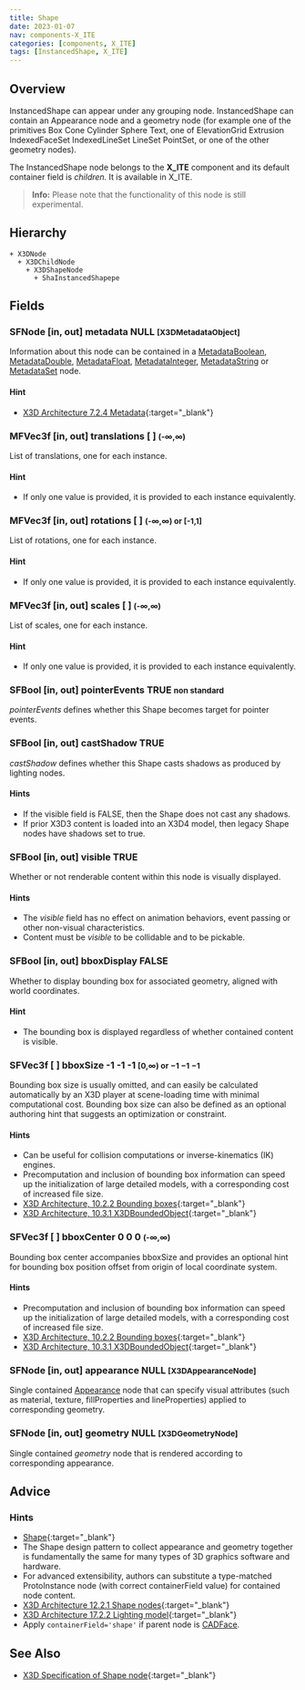 ```yaml
---
title: Shape
date: 2023-01-07
nav: components-X_ITE
categories: [components, X_ITE]
tags: [InstancedShape, X_ITE]
---
```

<style>
.post h3 {
  word-spacing: 0.2em;
}
</style>

## Overview

InstancedShape can appear under any grouping node. InstancedShape can contain an Appearance node and a geometry node (for example one of the primitives Box Cone Cylinder Sphere Text, one of ElevationGrid Extrusion IndexedFaceSet IndexedLineSet LineSet PointSet, or one of the other geometry nodes).

The InstancedShape node belongs to the **X_ITE** component and its default container field is *children.* It is available in X_ITE.

>**Info:** Please note that the functionality of this node is still experimental.

## Hierarchy

```
+ X3DNode
  + X3DChildNode
    + X3DShapeNode
      + ShaInstancedShapepe
```

## Fields

### SFNode [in, out] **metadata** NULL <small>[X3DMetadataObject]</small>

Information about this node can be contained in a [MetadataBoolean](/x_ite/components/core/metadataboolean/), [MetadataDouble](/x_ite/components/core/metadatadouble/), [MetadataFloat](/x_ite/components/core/metadatafloat/), [MetadataInteger](/x_ite/components/core/metadatainteger/), [MetadataString](/x_ite/components/core/metadatastring/) or [MetadataSet](/x_ite/components/core/metadataset/) node.

#### Hint

- [X3D Architecture 7.2.4 Metadata](https://www.web3d.org/specifications/X3Dv4/ISO-IEC19775-1v4-IS//Part01/components/core.html#Metadata){:target="_blank"}

### MFVec3f [in, out] **translations** [ ] <small>(-∞,∞)</small>

List of translations, one for each instance.

#### Hint

- If only one value is provided, it is provided to each instance equivalently.

### MFVec3f [in, out] **rotations** [ ] <small>(-∞,∞) or [-1,1]</small>

List of rotations, one for each instance.

#### Hint

- If only one value is provided, it is provided to each instance equivalently.

### MFVec3f [in, out] **scales** [ ] <small>(-∞,∞)</small>

List of scales, one for each instance.

#### Hint

- If only one value is provided, it is provided to each instance equivalently.

### SFBool [in, out] **pointerEvents** TRUE <small class="yellow">non standard</small>

*pointerEvents* defines whether this Shape becomes target for pointer events.

### SFBool [in, out] **castShadow** TRUE

*castShadow* defines whether this Shape casts shadows as produced by lighting nodes.

#### Hints

- If the visible field is FALSE, then the Shape does not cast any shadows.
- If prior X3D3 content is loaded into an X3D4 model, then legacy Shape nodes have shadows set to true.

### SFBool [in, out] **visible** TRUE

Whether or not renderable content within this node is visually displayed.

#### Hints

- The *visible* field has no effect on animation behaviors, event passing or other non-visual characteristics.
- Content must be *visible* to be collidable and to be pickable.

### SFBool [in, out] **bboxDisplay** FALSE

Whether to display bounding box for associated geometry, aligned with world coordinates.

#### Hint

- The bounding box is displayed regardless of whether contained content is visible.

### SFVec3f [ ] **bboxSize** -1 -1 -1 <small>[0,∞) or −1 −1 −1</small>

Bounding box size is usually omitted, and can easily be calculated automatically by an X3D player at scene-loading time with minimal computational cost. Bounding box size can also be defined as an optional authoring hint that suggests an optimization or constraint.

#### Hints

- Can be useful for collision computations or inverse-kinematics (IK) engines.
- Precomputation and inclusion of bounding box information can speed up the initialization of large detailed models, with a corresponding cost of increased file size.
- [X3D Architecture, 10.2.2 Bounding boxes](https://www.web3d.org/specifications/X3Dv4/ISO-IEC19775-1v4-IS//Part01/components/grouping.html#BoundingBoxes){:target="_blank"}
- [X3D Architecture, 10.3.1 X3DBoundedObject](https://www.web3d.org/specifications/X3Dv4/ISO-IEC19775-1v4-IS//Part01/components/grouping.html#X3DBoundedObject){:target="_blank"}

### SFVec3f [ ] **bboxCenter** 0 0 0 <small>(-∞,∞)</small>

Bounding box center accompanies bboxSize and provides an optional hint for bounding box position offset from origin of local coordinate system.

#### Hints

- Precomputation and inclusion of bounding box information can speed up the initialization of large detailed models, with a corresponding cost of increased file size.
- [X3D Architecture, 10.2.2 Bounding boxes](https://www.web3d.org/specifications/X3Dv4/ISO-IEC19775-1v4-IS//Part01/components/grouping.html#BoundingBoxes){:target="_blank"}
- [X3D Architecture, 10.3.1 X3DBoundedObject](https://www.web3d.org/specifications/X3Dv4/ISO-IEC19775-1v4-IS//Part01/components/grouping.html#X3DBoundedObject){:target="_blank"}

### SFNode [in, out] **appearance** NULL <small>[X3DAppearanceNode]</small>

Single contained [Appearance](/x_ite/components/shape/appearance/) node that can specify visual attributes (such as material, texture, fillProperties and lineProperties) applied to corresponding geometry.

### SFNode [in, out] **geometry** NULL <small>[X3DGeometryNode]</small>

Single contained *geometry* node that is rendered according to corresponding appearance.

## Advice

### Hints

- [Shape](https://en.wikipedia.org/wiki/Shape){:target="_blank"}
- The Shape design pattern to collect appearance and geometry together is fundamentally the same for many types of 3D graphics software and hardware.
- For advanced extensibility, authors can substitute a type-matched ProtoInstance node (with correct containerField value) for contained node content.
- [X3D Architecture 12.2.1 Shape nodes](https://www.web3d.org/specifications/X3Dv4/ISO-IEC19775-1v4-IS//Part01/components/shape.html#Shapenodes){:target="_blank"}
- [X3D Architecture 17.2.2 Lighting model](https://www.web3d.org/specifications/X3Dv4/ISO-IEC19775-1v4-IS//Part01/components/lighting.html#Lightingmodel){:target="_blank"}
- Apply `containerField='shape'` if parent node is [CADFace](/x_ite/components/cadgeometry/cadface/).

## See Also

- [X3D Specification of Shape node](https://www.web3d.org/documents/specifications/19775-1/V4.0/Part01/components/shape.html#Shape){:target="_blank"}
